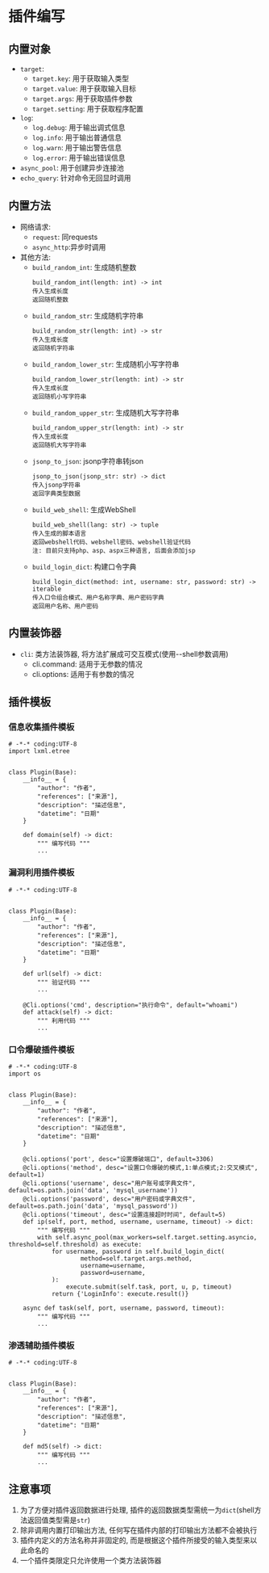 # 插件编写
## 内置对象
+ `target`: 
  + `target.key`: 用于获取输入类型
  + `target.value`: 用于获取输入目标
  + `target.args`: 用于获取插件参数
  + `target.setting`: 用于获取程序配置
+ `log`: 
  + `log.debug`: 用于输出调式信息
  + `log.info`: 用于输出普通信息
  + `log.warn`: 用于输出警告信息
  + `log.error`: 用于输出错误信息
+ `async_pool`: 用于创建异步连接池
+ `echo_query`: 针对命令无回显时调用

## 内置方法
+ 网络请求: 
  + `request`: 同requests
  + `async_http`:异步时调用
+ 其他方法:
  + `build_random_int`: 生成随机整数
    ```
    build_random_int(length: int) -> int
    传入生成长度
    返回随机整数
    ```
  + `build_random_str`: 生成随机字符串
    ```
    build_random_str(length: int) -> str
    传入生成长度
    返回随机字符串
    ```
  + `build_random_lower_str`: 生成随机小写字符串
    ```
    build_random_lower_str(length: int) -> str
    传入生成长度
    返回随机小写字符串
    ```
  + `build_random_upper_str`: 生成随机大写字符串
    ```
    build_random_upper_str(length: int) -> str
    传入生成长度
    返回随机大写字符串
    ```
  + `jsonp_to_json`: jsonp字符串转json
    ```
    jsonp_to_json(jsonp_str: str) -> dict
    传入jsonp字符串
    返回字典类型数据
    ```
  + `build_web_shell`: 生成WebShell
    ```
    build_web_shell(lang: str) -> tuple
    传入生成的脚本语言
    返回webshell代码、webshell密码、webshell验证代码
    注: 目前只支持php、asp、aspx三种语言, 后面会添加jsp
    ```
  + `build_login_dict`: 构建口令字典
    ```
    build_login_dict(method: int, username: str, password: str) -> iterable
    传入口令组合模式、用户名称字典、用户密码字典
    返回用户名称、用户密码
    ```
## 内置装饰器
+ `cli`: 类方法装饰器, 将方法扩展成可交互模式(使用--shell参数调用)
  + cli.command: 适用于无参数的情况
  + cli.options: 适用于有参数的情况

## 插件模板
### 信息收集插件模板
```shell script
# -*-* coding:UTF-8
import lxml.etree


class Plugin(Base):
    __info__ = {
        "author": "作者",
        "references": ["来源"],
        "description": "描述信息",
        "datetime": "日期"
    }

    def domain(self) -> dict:
        """ 编写代码 """
        ...
```
### 漏洞利用插件模板
```shell script
# -*-* coding:UTF-8


class Plugin(Base):
    __info__ = {
        "author": "作者",
        "references": ["来源"],
        "description": "描述信息",
        "datetime": "日期"
    }

    def url(self) -> dict:
        """ 验证代码 """
        ...
    
    @Cli.options('cmd', description="执行命令", default="whoami")
    def attack(self) -> dict:
        """ 利用代码 """
        ...

```
### 口令爆破插件模板
```shell script
# -*-* coding:UTF-8
import os


class Plugin(Base):
    __info__ = {
        "author": "作者",
        "references": ["来源"],
        "description": "描述信息",
        "datetime": "日期"
    }

    @cli.options('port', desc="设置爆破端口", default=3306)
    @cli.options('method', desc="设置口令爆破的模式,1:单点模式;2:交叉模式", default=1)
    @cli.options('username', desc="用户账号或字典文件", default=os.path.join('data', 'mysql_username'))
    @cli.options('password', desc="用户密码或字典文件", default=os.path.join('data', 'mysql_password'))
    @cli.options('timeout', desc="设置连接超时时间", default=5)
    def ip(self, port, method, username, username, timeout) -> dict:
        """ 编写代码 """
        with self.async_pool(max_workers=self.target.setting.asyncio, threshold=self.threshold) as execute:
            for username, password in self.build_login_dict(
                    method=self.target.args.method,
                    username=username,
                    password=username,
            ):
                execute.submit(self.task, port, u, p, timeout)
            return {'LoginInfo': execute.result()}

    async def task(self, port, username, password, timeout):
        """ 编写代码 """
        ...
```
### 渗透辅助插件模板
```shell script
# -*-* coding:UTF-8


class Plugin(Base):
    __info__ = {
        "author": "作者",
        "references": ["来源"],
        "description": "描述信息",
        "datetime": "日期"
    }

    def md5(self) -> dict:
        """ 编写代码 """
        ...
```

## 注意事项
1. 为了方便对插件返回数据进行处理, 插件的返回数据类型需统一为`dict`(shell方法返回值类型需是`str`)
2. 除非调用内置打印输出方法, 任何写在插件内部的打印输出方法都不会被执行
3. 插件内定义的方法名称并非固定的, 而是根据这个插件所接受的输入类型来以此命名的
4. 一个插件类限定只允许使用一个类方法装饰器